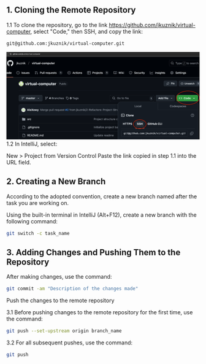 ## 1. Cloning the Remote Repository

1.1 To clone the repository, go to the link https://github.com/jkuznik/virtual-computer, select "Code," then SSH, and copy the link:
```bash
git@github.com:jkuznik/virtual-computer.git
```
![](clone-repo.png)
1.2 In IntelliJ, select:

New > Project from Version Control
Paste the link copied in step 1.1 into the URL field.

## 2. Creating a New Branch

According to the adopted convention, create a new branch named after the task you are working on.

Using the built-in terminal in IntelliJ (Alt+F12), create a new branch with the following command:

```bash
git switch -c task_name
```

## 3. Adding Changes and Pushing Them to the Repository
   After making changes, use the command:

```bash
git commit -am "Description of the changes made"
```
Push the changes to the remote repository

3.1 Before pushing changes to the remote repository for the first time, use the command:

```bash
git push --set-upstream origin branch_name
```
3.2 For all subsequent pushes, use the command:

```bash
git push
```